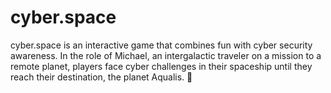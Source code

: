 # cyber.space
cyber.space is an interactive game that combines fun with cyber security awareness. In the role of Michael, an intergalactic traveler on a mission to a remote planet, players face cyber challenges in their spaceship until they reach their destination, the planet Aqualis. 🌌
